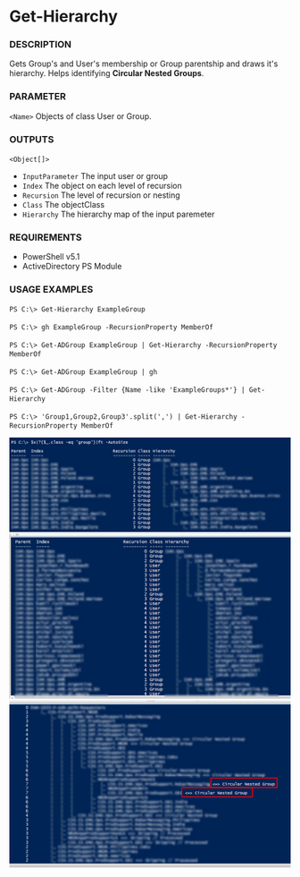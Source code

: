 # Get-Hierarchy

### DESCRIPTION
Gets Group's and User's membership or Group parentship and draws it's hierarchy.
Helps identifying <b>Circular Nested Groups</b>.
    
### PARAMETER
`<Name>` Objects of class User or Group.

### OUTPUTS
`<Object[]>`

- `InputParameter` The input user or group </li>
- `Index` The object on each level of recursion </li>
- `Recursion` The level of recursion or nesting </li>
- `Class` The objectClass </li>
- `Hierarchy` The hierarchy map of the input paremeter </li>

### REQUIREMENTS
<ul>
    <li>PowerShell v5.1</li>
    <li>ActiveDirectory PS Module</li>
</ul>

### USAGE EXAMPLES

```
PS C:\> Get-Hierarchy ExampleGroup

PS C:\> gh ExampleGroup -RecursionProperty MemberOf

PS C:\> Get-ADGroup ExampleGroup | Get-Hierarchy -RecursionProperty MemberOf

PS C:\> Get-ADGroup ExampleGroup | gh

PS C:\> Get-ADGroup -Filter {Name -like 'ExampleGroups*'} | Get-Hierarchy
           
PS C:\> 'Group1,Group2,Group3'.split(',') | Get-Hierarchy -RecursionProperty MemberOf
```


![Alt text](/Examples/1.png?raw=true)
![Alt text](/Examples/2.png?raw=true)
![Alt text](/Examples/3.png?raw=true)
